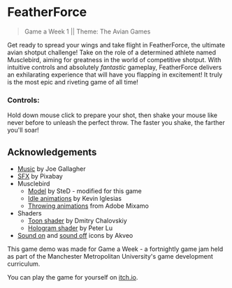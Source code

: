 # FeatherForce
> Game a Week 1 || Theme: The Avian Games

Get ready to spread your wings and take flight in FeatherForce, the ultimate avian shotput challenge! Take on the role of a determined athlete named Musclebird, aiming for greatness in the world of competitive shotput. With intuitive controls and absolutely <em>fantastic</em> gameplay, FeatherForce delivers an exhilarating experience that will have you flapping in excitement! It truly is the most epic and riveting game of all time!


### Controls:
Hold down mouse click to prepare your shot, then shake your mouse like never before to unleash the perfect throw. The faster you shake, the farther you'll soar!


## Acknowledgements
- <a href="https://assetstore.unity.com/packages/audio/music/orchestral/free-orchestral-music-pack-189885" target="_blank">Music</a> by Joe Gallagher
- <a href="https://pixabay.com/" target="_blank">SFX</a> by Pixabay
- Musclebird
  - <a href="https://sketchfab.com/3d-models/muscle-turkey-8f9fc519965f461ba726c13205fe86e8" target="_blank">Model</a> by&nbsp;SteD - modified for this game
  - <a href="https://assetstore.unity.com/packages/3d/animations/basic-motions-free-154271" target="_blank">Idle animations</a> by Kevin Iglesias
  - <a href="https://www.mixamo.com/#/" target="_blank">Throwing animations</a>&nbsp;from&nbsp;Adobe Mixamo
- Shaders
  - <a href="https://assetstore.unity.com/packages/vfx/shaders/simple-toon-185038" target="_blank">Toon shader</a> by&nbsp;Dmitry Chalovskiy
  - <a href="https://assetstore.unity.com/packages/vfx/shaders/hologram-effect-shader-125684" target="_blank">Hologram shader</a> by Peter Lu
- <a href="https://iconscout.com/free-icon/volume-1767908" target="_blank">Sound on</a> and <a href="https://iconscout.com/icon/volume-off-1767909" target="_blank">sound&nbsp;off</a> icons by Akveo

This game demo was made for Game a Week - a fortnightly game jam held as part of the Manchester Metropolitan University's game development curriculum.

You can play the game for yourself on <a href="https://soxyo.itch.io/featherforce" target="_blank">itch.io</a>.
